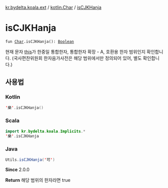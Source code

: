 [kr.bydelta.koala.ext](../index.md) / [kotlin.Char](index.md) / [isCJKHanja](./is-c-j-k-hanja.md)

# isCJKHanja

`fun `[`Char`](https://kotlinlang.org/api/latest/jvm/stdlib/kotlin/-char/index.html)`.isCJKHanja(): `[`Boolean`](https://kotlinlang.org/api/latest/jvm/stdlib/kotlin/-boolean/index.html)

현재 문자 [this](is-c-j-k-hanja/-this-.md)가 한중일 통합한자, 통합한자 확장 - A, 호환용 한자 범위인지 확인합니다.
(국사편찬위원회 한자음가사전은 해당 범위에서만 정의되어 있어, 별도 확인합니다.)

## 사용법

### Kotlin

``` kotlin
'樂'.isCJKHanja()
```

### Scala

``` kotlin
import kr.bydelta.koala.Implicits.*
'樂'.isCJKHanja
```

### Java

``` java
Utils.isCJKHanja('可')
```

**Since**
2.0.0

**Return**
해당 범위의 한자라면 true


